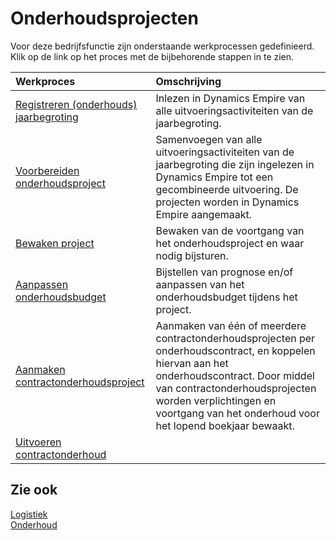 # Onderhoudsprojecten

Voor deze bedrijfsfunctie zijn onderstaande werkprocessen gedefinieerd. Klik op de link op het proces met de bijbehorende stappen in te zien.

Werkproces | Omschrijving
:--- | :---
[Registreren (onderhouds) jaarbegroting](registreren-(onderhouds)-jaarbegroting/) | Inlezen in Dynamics Empire van alle uitvoeringsactiviteiten van de jaarbegroting.
[Voorbereiden onderhoudsproject](voorbereiden-onderhoudsproject/) | Samenvoegen van alle uitvoeringsactiviteiten van de jaarbegroting die zijn ingelezen in Dynamics Empire tot een gecombineerde uitvoering. De projecten worden in Dynamics Empire aangemaakt.
[Bewaken project](bewaken-project/) | Bewaken van de voortgang van het onderhoudsproject en waar nodig bijsturen.
[Aanpassen onderhoudsbudget](aanpassen-onderhoudsbudget/) | Bijstellen van prognose en/of aanpassen van het onderhoudsbudget tijdens het project.
[Aanmaken contractonderhoudsproject](aanmaken-contractonderhoudsproject/) | Aanmaken van één of meerdere contractonderhoudsprojecten per onderhoudscontract, en koppelen hiervan aan het onderhoudscontract. Door middel van contractonderhoudsprojecten worden verplichtingen en voortgang van het onderhoud voor het lopend boekjaar bewaakt.
[Uitvoeren contractonderhoud](uitvoeren-contractonderhoud/) | 

## Zie ook

[Logistiek](../logistiek/)  
[Onderhoud](../onderhoud/)  
